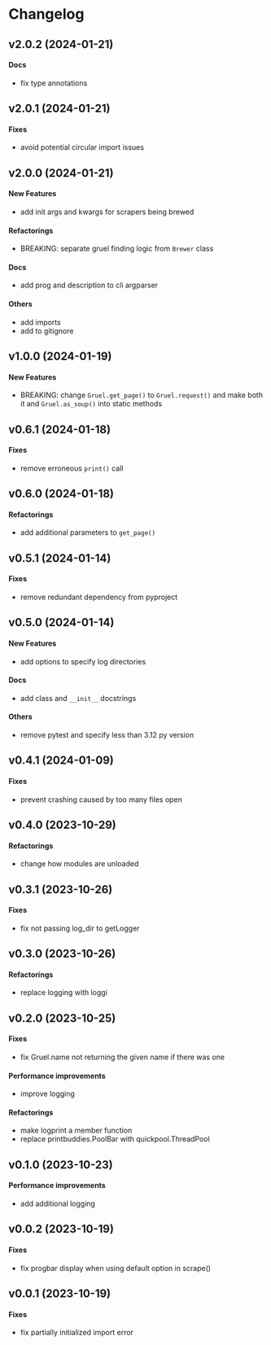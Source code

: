 # Changelog

## v2.0.2 (2024-01-21)

#### Docs

* fix type annotations


## v2.0.1 (2024-01-21)

#### Fixes

* avoid potential circular import issues


## v2.0.0 (2024-01-21)

#### New Features

* add init args and kwargs for scrapers being brewed
#### Refactorings

* BREAKING: separate gruel finding logic from `Brewer` class
#### Docs

* add prog and description to cli argparser
#### Others

* add imports
* add to gitignore


## v1.0.0 (2024-01-19)

#### New Features

* BREAKING: change `Gruel.get_page()` to `Gruel.request()` and make both it and `Gruel.as_soup()` into static methods


## v0.6.1 (2024-01-18)

#### Fixes

* remove erroneous `print()` call


## v0.6.0 (2024-01-18)

#### Refactorings

* add additional parameters to `get_page()`


## v0.5.1 (2024-01-14)

#### Fixes

* remove redundant dependency from pyproject


## v0.5.0 (2024-01-14)

#### New Features

* add options to specify log directories
#### Docs

* add class and `__init__` docstrings
#### Others

* remove pytest and specify less than 3.12 py version


## v0.4.1 (2024-01-09)

#### Fixes

* prevent crashing caused by too many files open


## v0.4.0 (2023-10-29)

#### Refactorings

* change how modules are unloaded

## v0.3.1 (2023-10-26)

#### Fixes

* fix not passing log_dir to getLogger

## v0.3.0 (2023-10-26)

#### Refactorings

* replace logging with loggi

## v0.2.0 (2023-10-25)

#### Fixes

* fix Gruel.name not returning the given name if there was one
#### Performance improvements

* improve logging
#### Refactorings

* make logprint a member function
* replace printbuddies.PoolBar with quickpool.ThreadPool


## v0.1.0 (2023-10-23)

#### Performance improvements

* add additional logging

## v0.0.2 (2023-10-19)

#### Fixes

* fix progbar display when using default option in scrape()


## v0.0.1 (2023-10-19)

#### Fixes

* fix partially initialized import error



